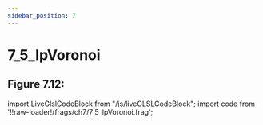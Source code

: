 ```yaml
---
sidebar_position: 7
---
```


# 7_5_lpVoronoi
## Figure 7.12: 

import LiveGlslCodeBlock from "/js/liveGLSLCodeBlock";
import code from '!!raw-loader!/frags/ch7/7_5_lpVoronoi.frag';

<LiveGlslCodeBlock fragName='7_5_lpVoronoi.frag' fragCode={code} />
